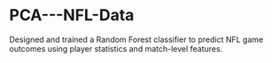 # PCA---NFL-Data
Designed and trained a Random Forest classifier to predict NFL game outcomes using player statistics and match-level features.
